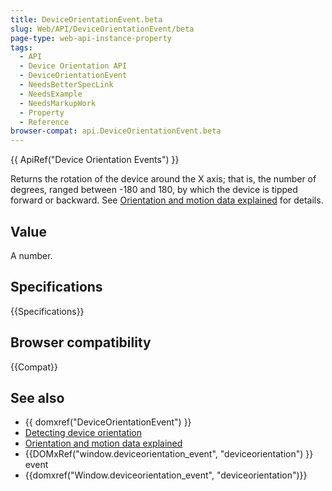 ```yaml
---
title: DeviceOrientationEvent.beta
slug: Web/API/DeviceOrientationEvent/beta
page-type: web-api-instance-property
tags:
  - API
  - Device Orientation API
  - DeviceOrientationEvent
  - NeedsBetterSpecLink
  - NeedsExample
  - NeedsMarkupWork
  - Property
  - Reference
browser-compat: api.DeviceOrientationEvent.beta
---
```


{{ ApiRef("Device Orientation Events") }}

Returns the rotation of the device around the X axis; that is, the number of degrees,
ranged between -180 and 180, by which the device is tipped forward or backward.
See [Orientation and motion data explained](/en-US/docs/Web/API/Device_orientation_events/Orientation_and_motion_data_explained) for details.

## Value

A number.

## Specifications

{{Specifications}}

## Browser compatibility

{{Compat}}

## See also

- {{ domxref("DeviceOrientationEvent") }}
- [Detecting device orientation](/en-US/docs/Web/API/Device_orientation_events/Detecting_device_orientation)
- [Orientation and motion data explained](/en-US/docs/Web/API/Device_orientation_events/Orientation_and_motion_data_explained)
- {{DOMxRef("window.deviceorientation_event", "deviceorientation") }} event
- {{domxref("Window.deviceorientation_event", "deviceorientation")}}
